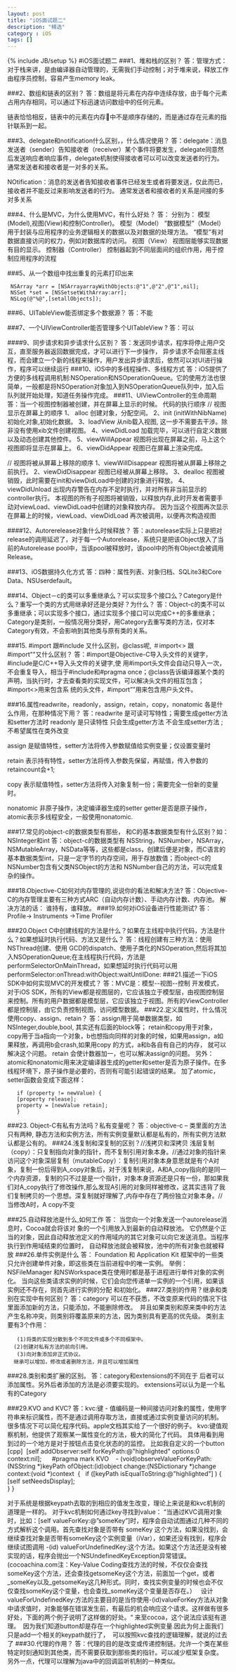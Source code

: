 ```yaml
---
layout: post
title: "iOS面试题二"
description: "精选"
category : iOS
tags: []
---
```

{% include JB/setup %}
#iOS面试题二
###1、堆和栈的区别？
答：管理方式：对于栈来讲，是由编译器自动管理的，无需我们手动控制；对于堆来说，释放工作由程序员控制，容易产生memory leak。

###2、数组和链表的区别？
答：数组是将元素在内存中连续存放，由于每个元素占用内存相同，可以通过下标迅速访问数组中的任何元素。

链表恰恰相反，链表中的元素在内存中不是顺序存储的，而是通过存在元素的指针联系到一起。

###3、delegate和notification什么区别，，什么情况使用？
答：delegate：消息发送者（sender）告知接收者（receiver）某个事件将要发生，delegate同意然后发送响应者响应事件，delegate机制使得接收者可以可以改变发送者的行为。
通常发送者和接收者是一对多的关系。

NOtification：消息的发送者告知接收者事件已经发生或者将要发送，仅此而已，接收者并不能反过来影响发送者的行为。通常发送者和接收者的关系是间接的多对多关系
###4、什么是MVC，为什么使用MVC，有什么好处？
答： 分别为： 模型(Model),视图(View)和控制Controller)。          模型（Model） “数据模型”（Model）用于封装与应用程序的业务逻辑相关的数据以及对数据的处理方法。        “模型”有对数据直接访问的权力，例如对数据库的访问。          视图（View） 视图层能够实现数据有目的显示。          控制器（Controller） 控制器起到不同层面间的组织作用，用于控制应用程序的流程
          
          
###5、从一个数组中找出重复的元素打印出来
					     NSArray *arr = [NSArrayarrayWithObjects:@"1",@"2",@"1",nil];     NSSet *set = [NSSetsetWithArray:arr];     NSLog(@"%@",[setallObjects]);
     
###6、UITableView能否绑定多个数据源？答：不能###7、一个UIViewController能否管理多个UITableView ?答：可以####9、同步请求和异步请求什么区别？
答：发送同步请求，程序将停止用户交互，直至服务器返回数据完成，才可以进行下一步操作，异步请求不会阻塞主线程，而会建立一个新的线程来操作，用户发出异步请求后，依然可以对UI进行操作，程序可以继续运行
###10、iOS中的多线程操作、多线程方式
答：iOS提供了方便的多线程调用机制:NSOperation和NSOperationQueue。它的使用方法也很简单，一般都是将NSOperation对象加入到NSOperationQueue队列中，加入后队列就开始处理，知道任务操作完成。
###11、UIViewController的生命周期
答：当一个视图控制器被创建，并在屏幕上显示的时候。 代码的执行顺序      // 视图显示在屏幕上的顺序     1、 alloc                    创建对象，分配空间。    2、init (initWithNibName)    初始化对象,初始化数据。    3、loadView                   从nib载入视图, 这一步不需要去干涉。除非没有使用xib文件创建视图。    4、viewDidLoad                加载完毕，可以进行自定义数据以及动态创建其他控件。    5、viewWillAppear             视图将出现在屏幕之前，马上这个视图即将显示在屏幕上。   6、viewDidAppear              视图已在屏幕上渲染完成。   // 视图将被从屏幕上移除的顺序    1、viewWillDisappear          视图将被从屏幕上移除之前执行。    2、viewDidDisappear           视图已经被从屏幕上移除。    3、dealloc                    视图被销毁，此时需要在init和viewDidLoad中创建的对象进行释放。    4、viewDidUnload              出现内存警告在内存不足时执行，并对所有非当前显示的controller执行。     本视图的所有子视图将被销毁，以释放内存,此时开发者需要手动对viewLoad、viewDidLoad中创建的对象释放内存。因为当这个视图再次显示在屏幕上的时候，viewLoad、viewDidLoad 再次被调用，以便再次构造视图####12、Autorerelease对象什么时候释放？
答：autorelease实际上只是把对release的调用延迟了，对于每一个Autorelease，系统只是把该Object放入了当前的Autorelease pool中，当该pool被释放时，该pool中的所有Object会被调用Release。###13、iOS数据持久化方式  答：四种：属性列表、对象归档、SQLite3和Core Data、NSUserdefault。
  
###14、Object－c的类可以多重继承么？可以实现多个接口么？Category是什么？重写一个类的方式用继承好还是分类好？为什么？ 答：Object-c的类不可以多重继承；可以实现多个接口，通过实现多个接口可以完成C++的多重继承；Category是类别，一般情况用分类好，用Category去重写类的方法，仅对本Category有效，不会影响到其他类与原有类的关系。
 
###15. #import 跟#include 又什么区别，@class呢, ＃import<> 跟 #import”"又什么区别？
答：#import是Objective-C导入头文件的关键字，#include是C/C++导入头文件的关键字,使 用#import头文件会自动只导入一次，不会重复导入，相当于#include和#pragma once；@class告诉编译器某个类的声明，当执行时，才去查看类的实现文件，可以解决头文件的相互包含；#import<>用来包含系 统的头文件，#import””用来包含用户头文件。

###16.属性readwrite，readonly，assign，retain，copy，nonatomic 各是什么作用，在那种情况下用？
答：readwrite 是可读可写特性；需要生成getter方法和setter方法时readonly 是只读特性  只会生成getter方法 不会生成setter方法 ;不希望属性在类外改变

assign 是赋值特性，setter方法将传入参数赋值给实例变量；仅设置变量时

retain 表示持有特性，setter方法将传入参数先保留，再赋值，传入参数的retaincount会+1;

copy 表示赋值特性，setter方法将传入对象复制一份；需要完全一份新的变量时。

nonatomic 非原子操作，决定编译器生成的setter getter是否是原子操作，atomic表示多线程安全，一般使用nonatomic.

###17.常见的object-c的数据类型有那些， 和C的基本数据类型有什么区别？如：NSInteger和int
答：object-c的数据类型有 NSString，NSNumber，NSArray，NSMutableArray，NSData等等，这些都是class，创建后便是对象，而C语言的基本数据类型int，只是一定字节的内存空间，用于存放数值；而object-c的NSNumber包含有父类NSObject的方法和 NSNumber自己的方法，可以完成复杂的操作。

###18.Objective-C如何对内存管理的,说说你的看法和解决方法? 答：Objective-C的内存管理主要有三种方式ARC（自动内存计数）、手动内存计数、内存池。解决方法的话： 谁持有，谁释放。
###19.如何对iOS设备进行性能测试?
答：Profile-> Instruments ->Time Profiler

###20.Object C中创建线程的方法是什么？如果在主线程中执行代码，方法是什么？如果想延时执行代码、方法又是什么？
答：线程创建有三种方法：使用NSThread创建、使用 GCD的dispatch、使用子类化的NSOperation,然后将其加入NSOperationQueue;在主线程执行代码，方法是 performSelectorOnMainThread，如果想延时执行代码可以用performSelector:onThread:withObject:waitUntilDone: 
###21.描述一下iOS SDK中如何实现MVC的开发模式？
答：MVC是：模型--视图--控制  开发模式，对于iOS SDK，所有的View都是视图层的，它应该独立于模型层，由视图控制层来控制。所有的用户数据都是模型层，它应该独立于视图。所有的ViewController都是控制层，由它负责控制视图，访问模型数据。
###22.定义属性时，什么情况使用copy、assign、retain？
答：assign用于简单数据类型，如NSInteger,double,bool, 其实还有后面的block等；
 retain和copy用于对象，copy用于当a指向一个对象，b也想指向同样的对象的时候，如果用assign，a如果释放，再调用b会crash,如果用copy 的方式，a和b各自有自己的内存，  就可以解决这个问题。       retain 会使计数器加一，也可以解决assign的问题。       另外：atomic和nonatomic用来决定编译器生成的getter和setter是否为原子操作。在多线程环境下，原子操作是必要的，否则有可能引起错误的结果。 加了atomic，setter函数会变成下面这样：      
      
       if (property != newValue) {       [property release];       property = [newValue retain];       }###23. Object-C有私有方法吗？私有变量呢？
答：objective-c – 类里面的方法只有两种, 静态方法和实例方法，所有实例变量默认都是私有的，所有实例方法默认都是公有的。
###24.浅复制和深复制的区别？//浅拷贝和深拷贝
浅层复制（copy）：只复制指向对象的指针，而不复制引用对象本身。//通过对象的指针来访问这个对象深层复制（mutableCopy）：复制引用对象本身意思就是有个A对象，复制一份后得到A_copy对象后，对于浅复制来说，A和A_copy指向的是同一个内存资源，复制的只不过是是一个指针，对象本身资源还是只有一份，那如果我们对A_copy执行了修改操作,那么发现A引用的对象同样被修改，这其实违背了我们复制拷贝的一个思想。深复制就好理解了,内存中存在了两份独立对象本身。//当修改A时，A copy不变

###25.自动释放池是什么,如何工作
答： 当您向一个对象发送一个autorelease消息时，Cocoa就会将该对 象的一个引用放入到最新的自动释放池。        它仍然是个正当的对象，因此自动释放池定义的作用域内的其它对象可以向它发送消息。当程序执行到作用域结束的位置时，        自动释放池就会被释放，池中的所有对象也就被释放###26.单件实例是什么
 答： Foundation 和 Application Kit 框架中的一些类只允许创建单件对象，即这些类在当前进程中的唯一实例。       举例：NSFileManager 和NSWorkspace类在使用时都是基于进程进行单件对象的实例化。       当向这些类请求实例的时候，它们会向您传递单一实例的一个引用，如果该实例还不存在，则首先进行实例的分配 和初始化。###27.类别的作用？继承和类别在实现中有何区别？
 答：category 可以在不获悉，不改变原来代码的情况下往里面添加新的方法，只能添加，不能删除修改。       并且如果类别和原来类中的方法产生名称冲突，则类别将覆盖原来的方法，因为类别具有更高的优先级。 类别主要有3个作用：
       (1)将类的实现分散到多个不同文件或多个不同框架中。       (2)创建对私有方法的前向引用。       (3)向对象添加非正式协议。        继承可以增加，修改或者删除方法，并且可以增加属性###28.类别和类扩展的区别。
 答：category和extensions的不同在于 后者可以添加属性。另外后者添加的方法是必须要实现的。 extensions可以认为是一个私有的Category

###29.KVO and KVC? 答：kvc:键 - 值编码是一种间接访问对象的属性，使用字符串来标识属性，而不是通过调用存取方法，直接或通过实例变量访问的机制。 很多情况下可以简化程序代码。apple文档其实给了一个很好的例子。 kvo:键值观察机制，他提供了观察某一属性变化的方法，极大的简化了代码。 具体用看到用到过的一个地方是对于按钮点击变化状态的的监控。 比如我自定义的一个button [cpp]  [self addObserver:self forKeyPath:@"highlighted" options:0 context:nil];      #pragma mark KVO    - (void)observeValueForKeyPath:(NSString *)keyPath ofObject:(id)object change:(NSDictionary *)change context:(void *)context  {       if ([keyPath isEqualToString:@"highlighted"] ) {             [self setNeedsDisplay];        }  }对于系统是根据keypath去取的到相应的值发生改变，理论上来说是和kvc机制的道理是一样的。 对于kvc机制如何通过key寻找到value： “当通过KVC调用对象时，比如：[self valueForKey:@”someKey”]时，程序会自动试图通过几种不同的方式解析这个调用。首先查找对象是否带有 someKey 这个方法，如果没找到，会继续查找对象是否带有someKey这个实例变量（iVar），如果还没有找到，程序会继续试图调用-(id) valueForUndefinedKey:这个方法。如果这个方法还是没有被实现的话，程序会抛出一个NSUndefinedKeyException异常错误。  (cocoachina.com注：Key-Value Coding查找方法的时候，不仅仅会查找someKey这个方法，还会查找getsomeKey这个方法，前面加一个get，或者_someKey以及_getsomeKey这几种形式。同时，查找实例变量的时候也会不仅仅查找someKey这个变量，也会查找_someKey这个变量是否存在。）   设计valueForUndefinedKey:方法的主要目的是当你使用-(id)valueForKey方法从对象中请求值时，对象能够在错误发生前，有最后的机会响应这个请求。这样做有很多好处，下面的两个例子说明了这样做的好处。“ 来至cocoa，这个说法应该挺有道理。      因为我们知道button却是存在一个highlighted实例变量.因此为何上面我们只是add一个相关的keypath就行了，      可以按照kvc查找的逻辑理解，就说的过去了###30.代理的作用？
答：代理的目的是改变或传递控制链。允许一个类在某些特定时刻通知到其他类，而不需要获取到那些类的指针。可以减少框架复杂度。 另外一点，代理可以理解为java中的回调监听机制的一种类似。